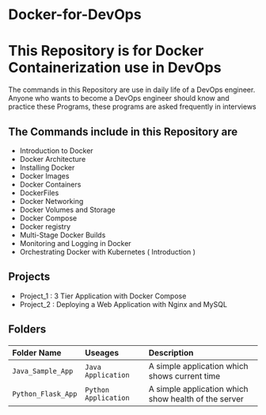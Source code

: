 # Docker-for-DevOps


# This Repository is for Docker Containerization use in DevOps 

The commands in this Repository are use in daily life of a DevOps engineer. Anyone who wants to become a DevOps engineer should know and practice these Programs, these programs are asked frequently in interviews


## The Commands include in this Repository are

- Introduction to Docker
- Docker Architecture
- Installing Docker
- Docker Images
- Docker Containers
- DockerFiles
- Docker Networking
- Docker Volumes and Storage
- Docker Compose
- Docker registry
- Multi-Stage Docker Builds
- Monitoring and Logging in Docker
- Orchestrating Docker with Kubernetes ( Introduction )

## Projects

- Project_1 : 3 Tier Application with Docker Compose
- Project_2 : Deploying a Web Application with Nginx and MySQL

## Folders

#### 

| Folder Name | Useages     | Description                       |
| :-------- | :------- | :-------------------------------- |
| `Java_Sample_App` | `Java Application` | A simple application which shows current time |
| `Python_Flask_App` | `Python Application` | A simple application which show health of the server |






